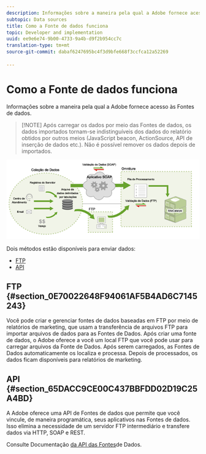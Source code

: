 ```yaml
---
description: Informações sobre a maneira pela qual a Adobe fornece acesso às Fontes de dados.
subtopic: Data sources
title: Como a Fonte de dados funciona
topic: Developer and implementation
uuid: ee9e6e74-9b00-4733-9a4b-d9f2b954cc7c
translation-type: tm+mt
source-git-commit: dabaf6247695bc4f3d9bfe668f3ccfca12a52269

---
```



# Como a Fonte de dados funciona

Informações sobre a maneira pela qual a Adobe fornece acesso às Fontes de dados.

>[!NOTE] Após carregar os dados por meio das Fontes de dados, os dados importados tornam-se indistinguíveis dos dados do relatório obtidos por outros meios (JavaScript beacon, ActionSource, API de inserção de dados etc.). Não é possível remover os dados depois de importados.

![](assets/data_sources_overview.png)

Dois métodos estão disponíveis para enviar dados:

* [FTP](/help/import/c-data-sources/datasrc-how-data-sources-works.md#section_0E70022648F94061AF5B4AD6C7145243)
* [API](/help/import/c-data-sources/datasrc-how-data-sources-works.md#section_65DACC9CE00C437BBFDD02D19C25A4BD)

## FTP {#section_0E70022648F94061AF5B4AD6C7145243}

Você pode criar e gerenciar fontes de dados baseadas em FTP por meio de relatórios de marketing, que usam a transferência de arquivos FTP para importar arquivos de dados para as Fontes de Dados. Após criar uma fonte de dados, o Adobe oferece a você um local FTP que você pode usar para carregar arquivos da Fonte de Dados. Após serem carregados, as Fontes de Dados automaticamente os localiza e processa. Depois de processados, os dados ficam disponíveis para relatórios de marketing.

## API {#section_65DACC9CE00C437BBFDD02D19C25A4BD}

A Adobe oferece uma API de Fontes de dados que permite que você vincule, de maneira programática, seus aplicativos nas Fontes de dados. Isso elimina a necessidade de um servidor FTP intermediário e transfere dados via HTTP, SOAP e REST.

Consulte Documentação [da API das Fontes](https://github.com/AdobeDocs/analytics-1.4-apis/tree/master/docs/data-sources-api)de Dados.
